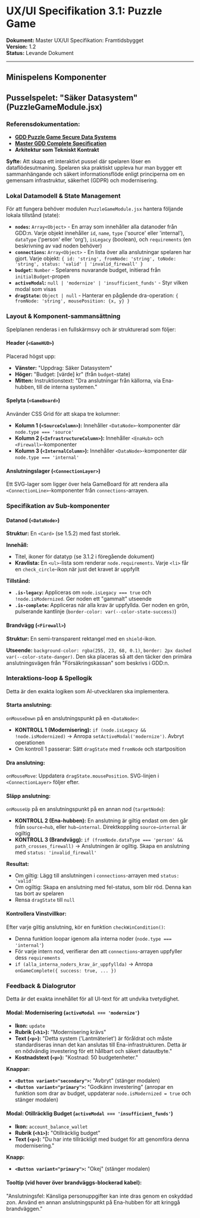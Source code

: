 # UX/UI Specifikation 3.1: Puzzle Game

**Dokument:** Master UX/UI Specifikation: Framtidsbygget  
**Version:** 1.2  
**Status:** Levande Dokument  

---

## Minispelens Komponenter

## Pusselspelet: "Säker Datasystem" (PuzzleGameModule.jsx)

### Referensdokumentation:
- **[GDD Puzzle Game Secure Data Systems](../game_design/GDD_Puzzle_Game_Secure_Data_Systems.md)**
- **[Master GDD Complete Specification](../game_design/Master_GDD_Complete_Specification.md)**
- **Arkitektur som Tekniskt Kontrakt**

**Syfte:** Att skapa ett interaktivt pussel där spelaren löser en dataflödesutmaning. Spelaren ska praktiskt uppleva hur man bygger ett sammanhängande och säkert informationsflöde enligt principerna om en gemensam infrastruktur, säkerhet (GDPR) och modernisering.

### Lokal Datamodell & State Management

För att fungera behöver modulen `PuzzleGameModule.jsx` hantera följande lokala tillstånd (state):

- **`nodes`:** `Array<Object>` - En array som innehåller alla datanoder från GDD:n. Varje objekt innehåller `id`, `name`, `type` ('source' eller 'internal'), `dataType` ('person' eller 'org'), `isLegacy` (boolean), och `requirements` (en beskrivning av vad noden behöver)
- **`connections`:** `Array<Object>` - En lista över alla anslutningar spelaren har gjort. Varje objekt: `{ id: 'string', fromNode: 'string', toNode: 'string', status: 'valid' | 'invalid_firewall' }`
- **`budget`:** `Number` - Spelarens nuvarande budget, initierad från `initialBudget`-propen
- **`activeModal`:** `null | 'modernize' | 'insufficient_funds'` - Styr vilken modal som visas
- **`dragState`:** `Object | null` - Hanterar en pågående dra-operation: `{ fromNode: 'string', mousePosition: {x, y} }`

### Layout & Komponent-sammansättning

Spelplanen renderas i en fullskärmsvy och är strukturerad som följer:

#### Header (`<GameHUD>`)
Placerad högst upp:
- **Vänster:** "Uppdrag: Säker Datasystem"
- **Höger:** "Budget: [värde] kr" (från `budget`-state)
- **Mitten:** Instruktionstext: "Dra anslutningar från källorna, via Ena-hubben, till de interna systemen."

#### Spelyta (`<GameBoard>`)
Använder CSS Grid för att skapa tre kolumner:
- **Kolumn 1 (`<SourceColumn>`):** Innehåller `<DataNode>`-komponenter där `node.type === 'source'`
- **Kolumn 2 (`<InfrastructureColumn>`):** Innehåller `<EnaHub>` och `<Firewall>`-komponenter
- **Kolumn 3 (`<InternalColumn>`):** Innehåller `<DataNode>`-komponenter där `node.type === 'internal'`

#### Anslutningslager (`<ConnectionLayer>`)
Ett SVG-lager som ligger över hela GameBoard för att rendera alla `<ConnectionLine>`-komponenter från `connections`-arrayen.

### Specifikation av Sub-komponenter

#### Datanod (`<DataNode>`)

**Struktur:** En `<Card>` (se 1.5.2) med fast storlek.

**Innehåll:**
- Titel, ikoner för datatyp (se 3.1.2 i föregående dokument)
- **Kravlista:** En `<ul>`-lista som renderar `node.requirements`. Varje `<li>` får en `check_circle`-ikon när just det kravet är uppfyllt

**Tillstånd:**
- **`.is-legacy`:** Appliceras om `node.isLegacy === true` och `!node.isModernized`. Ger noden ett "gammalt" utseende
- **`.is-complete`:** Appliceras när alla krav är uppfyllda. Ger noden en grön, pulserande kantlinje (`border-color: var(--color-state-success)`)

#### Brandvägg (`<Firewall>`)

**Struktur:** En semi-transparent rektangel med en `shield`-ikon.

**Utseende:** `background-color: rgba(255, 23, 68, 0.1)`, `border: 2px dashed var(--color-state-danger)`. Den ska placeras så att den täcker den primära anslutningsvägen från "Försäkringskassan" som beskrivs i GDD:n.

### Interaktions-loop & Spellogik

Detta är den exakta logiken som AI-utvecklaren ska implementera.

#### Starta anslutning:
`onMouseDown` på en anslutningspunkt på en `<DataNode>`:
- **KONTROLL 1 (Modernisering):** `if (node.isLegacy && !node.isModernized)` → Anropa `setActiveModal('modernize')`. Avbryt operationen
- Om kontroll 1 passerar: Sätt `dragState` med `fromNode` och startposition

#### Dra anslutning:
`onMouseMove`: Uppdatera `dragState.mousePosition`. SVG-linjen i `<ConnectionLayer>` följer efter.

#### Släpp anslutning:
`onMouseUp` på en anslutningspunkt på en annan nod (`targetNode`):
- **KONTROLL 2 (Ena-hubben):** En anslutning är giltig endast om den går från `source→hub`, eller `hub→internal`. Direktkoppling `source→internal` är ogiltig
- **KONTROLL 3 (Brandvägg):** `if (fromNode.dataType === 'person' && path_crosses_firewall)` → Anslutningen är ogiltig. Skapa en anslutning med `status: 'invalid_firewall'`

**Resultat:**
- Om giltig: Lägg till anslutningen i `connections`-arrayen med `status: 'valid'`
- Om ogiltig: Skapa en anslutning med fel-status, som blir röd. Denna kan tas bort av spelaren
- Rensa `dragState` till `null`

#### Kontrollera Vinstvillkor:
Efter varje giltig anslutning, kör en funktion `checkWinCondition()`:
- Denna funktion loopar igenom alla interna noder (`node.type === 'internal'`)
- För varje intern nod, verifierar den att `connections`-arrayen uppfyller dess `requirements`
- `if (alla_interna_noders_krav_är_uppfyllda)` → Anropa `onGameComplete({ success: true, ... })`

### Feedback & Dialogrutor

Detta är det exakta innehållet för all UI-text för att undvika tvetydighet.

#### Modal: Modernisering (`activeModal === 'modernize'`)

- **Ikon:** `update`
- **Rubrik (`<h1>`):** "Modernisering krävs"
- **Text (`<p>`):** "Detta system ('Lantmäteriet') är föråldrat och måste standardiseras innan det kan anslutas till Ena-infrastrukturen. Detta är en nödvändig investering för ett hållbart och säkert datautbyte."
- **Kostnadstext (`<p>`):** "Kostnad: 50 budgetenheter."

**Knappar:**
- **`<Button variant="secondary">`:** "Avbryt" (stänger modalen)
- **`<Button variant="primary">`:** "Godkänn investering" (anropar en funktion som drar av budget, uppdaterar `node.isModernized = true` och stänger modalen)

#### Modal: Otillräcklig Budget (`activeModal === 'insufficient_funds'`)

- **Ikon:** `account_balance_wallet`
- **Rubrik (`<h1>`):** "Otillräcklig budget"
- **Text (`<p>`):** "Du har inte tillräckligt med budget för att genomföra denna modernisering."

**Knapp:**
- **`<Button variant="primary">`:** "Okej" (stänger modalen)

#### Tooltip (vid hover över brandväggs-blockerad kabel):
"Anslutningsfel: Känsliga personuppgifter kan inte dras genom en oskyddad zon. Använd en annan anslutningspunkt på Ena-hubben för att kringgå brandväggen."